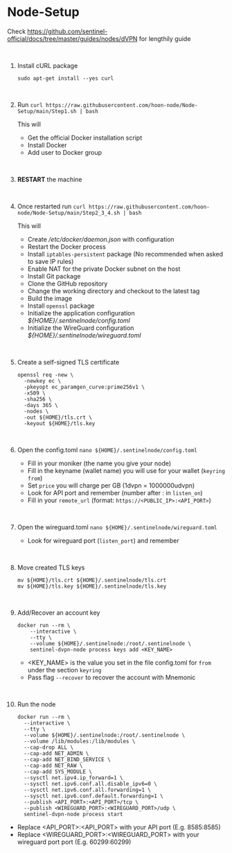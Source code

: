 # Node-Setup

Check https://github.com/sentinel-official/docs/tree/master/guides/nodes/dVPN for lengthily guide

    
‎

1. Install cURL package

    ```sudo apt-get install --yes curl```
    
‎


2. Run `curl https://raw.githubusercontent.com/hoon-node/Node-Setup/main/Step1.sh | bash`

    This will 
    * Get the official Docker installation script
    * Install Docker
    * Add user to Docker group
    
‎

3. **RESTART** the machine
    
‎

4. Once restarted run `curl https://raw.githubusercontent.com/hoon-node/Node-Setup/main/Step2_3_4.sh | bash`
    
    This will 
    * Create */etc/docker/daemon.json* with configuration
    * Restart the Docker process
    * Install `iptables-persistent` package (No recommended when asked to save IP rules)
    * Enable NAT for the private Docker subnet on the host
    * Install Git package
    * Clone the GitHub repository
    * Change the working directory and checkout to the latest tag
    * Build the image
    * Install `openssl` package
    * Initialize the application configuration *${HOME}/.sentinelnode/config.toml*
    * Initialize the WireGuard configuration *${HOME}/.sentinelnode/wireguard.toml*


‎

5. Create a self-signed TLS certificate

    ```
    openssl req -new \
      -newkey ec \
      -pkeyopt ec_paramgen_curve:prime256v1 \
      -x509 \
      -sha256 \
      -days 365 \
      -nodes \
      -out ${HOME}/tls.crt \
      -keyout ${HOME}/tls.key
    ```

‎

6. Open the config.toml `nano ${HOME}/.sentinelnode/config.toml`

   * Fill in your moniker (the name you give your node)
   * Fill in the keyname (wallet name) you will use for your wallet (`keyring` `from`)
   * Set `price` you will charge per GB (1dvpn = 1000000udvpn)
   * Look for API port and remember (number after : in `listen_on`)
   * Fill in your `remote_url` (format: `https://<PUBLIC_IP>:<API_PORT>`)

‎

7. Open the wireguard.toml `nano ${HOME}/.sentinelnode/wireguard.toml`
  
   * Look for wireguard port (`listen_port`) and remember

‎

8. Move created TLS keys

    ```
    mv ${HOME}/tls.crt ${HOME}/.sentinelnode/tls.crt
    mv ${HOME}/tls.key ${HOME}/.sentinelnode/tls.key
    ```

‎

9. Add/Recover an account key


    ```
    docker run --rm \
        --interactive \
        --tty \
        --volume ${HOME}/.sentinelnode:/root/.sentinelnode \
        sentinel-dvpn-node process keys add <KEY_NAME>
    ```

   * <KEY_NAME> is the value you set in the file config.toml for `from` under the section `keyring`
   * Pass flag `--recover` to recover the account with Mnemonic

‎

10. Run the node

    ```
    docker run --rm \
      --interactive \
      --tty \
      --volume ${HOME}/.sentinelnode:/root/.sentinelnode \
      --volume /lib/modules:/lib/modules \
      --cap-drop ALL \
      --cap-add NET_ADMIN \
      --cap-add NET_BIND_SERVICE \
      --cap-add NET_RAW \
      --cap-add SYS_MODULE \
      --sysctl net.ipv4.ip_forward=1 \
      --sysctl net.ipv6.conf.all.disable_ipv6=0 \
      --sysctl net.ipv6.conf.all.forwarding=1 \
      --sysctl net.ipv6.conf.default.forwarding=1 \
      --publish <API_PORT>:<API_PORT>/tcp \
      --publish <WIREGUARD_PORT>:<WIREGUARD_PORT>/udp \
      sentinel-dvpn-node process start
    ```
   * Replace <API_PORT>:<API_PORT> with your API port (E.g. 8585:8585)
   * Replace <WIREGUARD_PORT>:<WIREGUARD_PORT> with your wireguard port port (E.g. 60299:60299)
    


